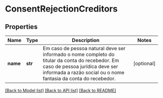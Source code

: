 # ConsentRejectionCreditors

## Properties
Name | Type | Description | Notes
------------ | ------------- | ------------- | -------------
**name** | **str** | Em caso de pessoa natural deve ser informado o nome completo do titular da conta do recebedor.   Em caso de pessoa jurídica deve ser informada a razão social ou o nome fantasia da conta do recebedor.  | [optional] 

[[Back to Model list]](../README.md#documentation-for-models) [[Back to API list]](../README.md#documentation-for-api-endpoints) [[Back to README]](../README.md)

